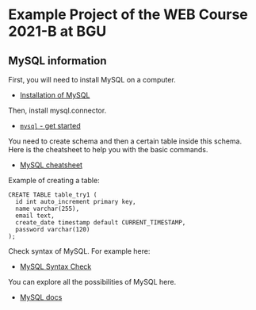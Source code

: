 # Example Project of the WEB Course 2021-B at BGU

## MySQL information

First, you will need to install MySQL on a computer.
- [Installation of MySQL](https://medium.com/365datascience/installing-mysql-and-getting-acquainted-with-the-interface-cf0f98e599f2)

Then, install mysql.connector.
- [`mysql` - get started](https://www.w3schools.com/python/python_mysql_getstarted.asp)

You need to create schema and then a certain table inside this schema.
Here is the cheatsheet to help you with the basic commands.
- [MySQL cheatsheet](https://gist.github.com/hofmannsven/9164408)

Example of creating a table:

```mysql
CREATE TABLE table_try1 (
  id int auto_increment primary key,
  name varchar(255),
  email text,
  create_date timestamp default CURRENT_TIMESTAMP,
  password varchar(120)
);
```

Check syntax of MySQL. For example here:
- [MySQL Syntax Check](https://www.piliapp.com/mysql-syntax-check/)

You can explore all the possibilities of MySQL here.
- [MySQL docs](https://dev.mysql.com/doc/connector-python/en/)




